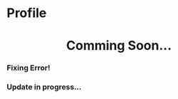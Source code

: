 # Profile

<h1 align="center">Comming Soon...</h1>
 
<h3>Fixing Error!</h3>  
<h3>Update in progress...</h3>
  
